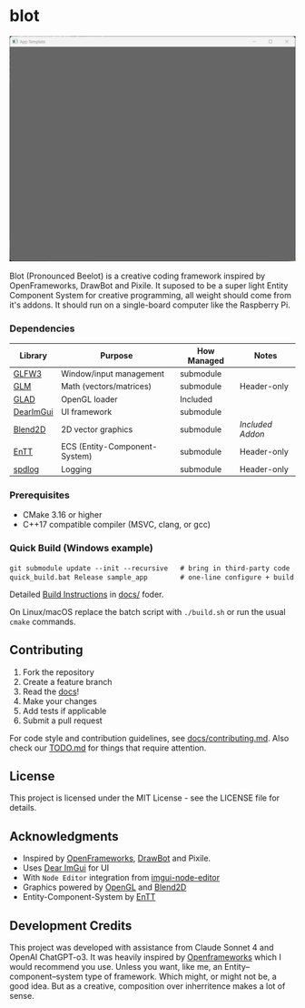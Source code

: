 # blot

![preview](apps/appTemplate/img/preview.png)

Blot (Pronounced Beelot) is a creative coding framework inspired by OpenFrameworks, DrawBot and Pixile.
It suposed to be a super light Entity Component System for creative programming, all weight should come from it's addons.
It should run on a single-board computer like the Raspberry Pi.

### Dependencies
| Library     | Purpose                        | How Managed   | Notes             |
|-------------|--------------------------------|---------------|-------------------|
| [GLFW3]     | Window/input management        | submodule     |                   |
| [GLM]       | Math (vectors/matrices)        | submodule     | Header-only       |
| [GLAD]      | OpenGL loader                  | Included      |                   |
| [DearImGui] | UI framework                   | submodule     |                   |
| [Blend2D]   | 2D vector graphics             | submodule     | *Included Addon*  |
| [EnTT]      | ECS (Entity-Component-System)  | submodule     | Header-only       |
| [spdlog]    | Logging                        | submodule     | Header-only       |

### Prerequisites
- CMake 3.16 or higher
- C++17 compatible compiler (MSVC, clang, or gcc)

### Quick Build (Windows example)
```
git submodule update --init --recursive   # bring in third-party code
quick_build.bat Release sample_app        # one-line configure + build
```

Detailed [Build Instructions](./docs/build_instructions.md) in [docs/](./docs) foder.

On Linux/macOS replace the batch script with `./build.sh` or run the usual `cmake` commands.

## Contributing
1. Fork the repository
2. Create a feature branch
3. Read the [docs](docs/)!
4. Make your changes
5. Add tests if applicable
6. Submit a pull request

For code style and contribution guidelines, see [docs/contributing.md](docs/contributing.md).
Also check our [TODO.md](./TODO.md) for things that require attention.


## License
This project is licensed under the MIT License - see the LICENSE file for details.

## Acknowledgments
- Inspired by [OpenFrameworks](https://openframeworks.cc/), [DrawBot](https://drawbot.com/) and Pixile. 
- Uses [Dear ImGui](https://github.com/ocornut/imgui) for UI
- With `Node Editor` integration from [imgui-node-editor](https://github.com/thedmd/imgui-node-editor)
- Graphics powered by [OpenGL](https://www.opengl.org/) and [Blend2D](https://blend2d.com/)
- Entity-Component-System by [EnTT](https://github.com/skypjack/entt)


## Development Credits
This project was developed with assistance from Claude Sonnet 4 and OpenAI ChatGPT-o3.
It was heavily inspired by [Openframeworks](openframeworks.cc) which I would recommend you use.
Unless you want, like me, an Entity–component–system type of framework.
Which might, or might not be, a good idea.
But as a creative, composition over inherritence makes a lot of sense.

[GLFW3]: https://github.com/glfw/glfw
[FreeType]: https://gitlab.freedesktop.org/freetype/freetype
[GLM]: https://github.com/g-truc/glm
[GLAD]: https://github.com/Dav1dde/glad
[DearImGui]: https://github.com/ocornut/imgui
[Blend2D]: https://github.com/blend2d/blend2d
[EnTT]: https://github.com/skypjack/entt
[spdlog]: https://github.com/gabime/spdlog
